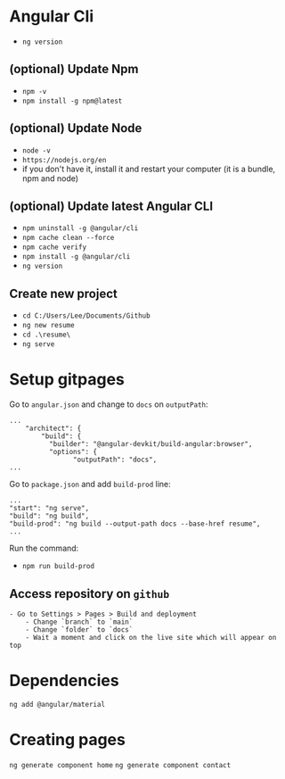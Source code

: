 # Angular Cli
- `ng version`

## (optional) Update Npm
- `npm -v`
- `npm install -g npm@latest`

## (optional) Update Node
- `node -v`
- `https://nodejs.org/en`
- if you don't have it, install it and restart your computer (it is a bundle, npm and node)

## (optional) Update latest Angular CLI
- `npm uninstall -g @angular/cli`
- `npm cache clean --force`
- `npm cache verify`
- `npm install -g @angular/cli`
- `ng version`

## Create new project
- `cd C:/Users/Lee/Documents/Github`
- `ng new resume`
- `cd .\resume\`
- `ng serve` 

# Setup gitpages
Go to `angular.json` and change to `docs` on `outputPath`:
```
...
    "architect": {
        "build": {
          "builder": "@angular-devkit/build-angular:browser",
          "options": {
                "outputPath": "docs",
...
 ```

Go to `package.json` and add `build-prod` line:
```
...
"start": "ng serve",
"build": "ng build",
"build-prod": "ng build --output-path docs --base-href resume",
...
```

Run the command: 
- `npm run build-prod`

## Access repository on `github`
    - Go to Settings > Pages > Build and deployment
        - Change `branch` to `main`
        - Change `folder` to `docs`
        - Wait a moment and click on the live site which will appear on top

# Dependencies
`ng add @angular/material`

# Creating pages
`ng generate component home`
`ng generate component contact`